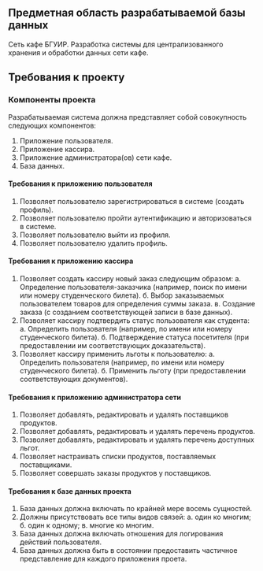 ## Предметная область разрабатываемой базы данных
Сеть кафе БГУИР. Разработка системы для централизованного хранения и обработки данных сети кафе.

## Требования к проекту

### Компоненты проекта
Разрабатываемая система должна представляет собой совокупность следующих компонентов:
1. Приложение пользователя.
2. Приложение кассира.
3. Приложение администратора(ов) сети кафе.
4. База данных.


#### Требования к приложению пользователя
1. Позволяет пользователю зарегистрироваться в системе (создать профиль).
2. Позволяет пользователю пройти аутентификацию и авторизоваться в системе. 
3. Позволяет пользователю выйти из профиля.
4. Позволяет пользователю удалить профиль.


#### Требования к приложению кассира
1. Позволяет создать кассиру новый заказ следующим образом:
    а. Определение пользователя-заказчика (например, поиск по имени или номеру студенческого билета).
    б. Выбор заказываемых пользователем товаров для определения суммы заказа.
    в. Создание заказа (с созданием соответствующей записи в базе данных).
2. Позволяет кассиру подтвердить статус пользователя как студента:
    а. Определить пользователя (например, по имени или номеру студенческого билета).
    б. Подтверждение статуса посетителя (при предоставлении им соответствующих доказательств).
3. Позволяет кассиру применить льготы к пользователю:
    а. Определить пользователя (например, по имени или номеру студенческого билета).
    б. Применить льготу (при предоставлении соответствующих документов).


#### Требования к приложению администратора сети
1. Позволяет добавлять, редактировать и удалять поставщиков продуктов.
2. Позволяет добавлять, редактировать и удалять перечень продуктов.
3. Позволяет добавлять, редактировать и удалять перечень доступных льгот.
4. Позволяет настраивать списки продуктов, поставляемых поставщиками.
5. Позволяет совершать заказы продуктов у поставщиков.


#### Требования к базе данных проекта
1. База данных должна включать по крайней мере восемь сущностей.
2. Должны присутствовать все типы видов связей:
    а. один ко многим;
    б. один к одному;
    в. многие ко многим.
3. База данных должна включать отношения для логирования действий пользователя.
4. База данных должна быть в состоянии предоставить частичное представление для каждого приложения проета.
